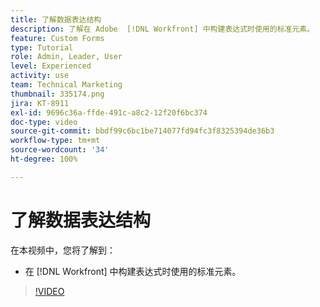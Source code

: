 ```yaml
---
title: 了解数据表达结构
description: 了解在 Adobe  [!DNL Workfront] 中构建表达式时使用的标准元素。
feature: Custom Forms
type: Tutorial
role: Admin, Leader, User
level: Experienced
activity: use
team: Technical Marketing
thumbnail: 335174.png
jira: KT-8911
exl-id: 9696c36a-ffde-491c-a8c2-12f20f6bc374
doc-type: video
source-git-commit: bbdf99c6bc1be714077fd94fc3f8325394de36b3
workflow-type: tm+mt
source-wordcount: '34'
ht-degree: 100%

---
```


# 了解数据表达结构

在本视频中，您将了解到：

* 在 [!DNL Workfront] 中构建表达式时使用的标准元素。

>[!VIDEO](https://video.tv.adobe.com/v/335174/?quality=12&learn=on&enablevpops=1)
